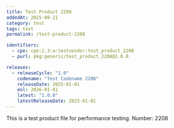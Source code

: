 ```yaml
---
title: Test Product 2208
addedAt: 2025-08-21
category: test
tags: test
permalink: /test-product-2208

identifiers:
  - cpe: cpe:2.3:a:testvendor:test_product_2208
  - purl: pkg:generic/test_product_2208@1.0.0

releases:
  - releaseCycle: "1.0"
    codename: "Test Codename 2208"
    releaseDate: 2025-01-01
    eol: 2026-01-01
    latest: "1.0.0"
    latestReleaseDate: 2025-01-01
---
```


This is a test product file for performance testing. Number: 2208
